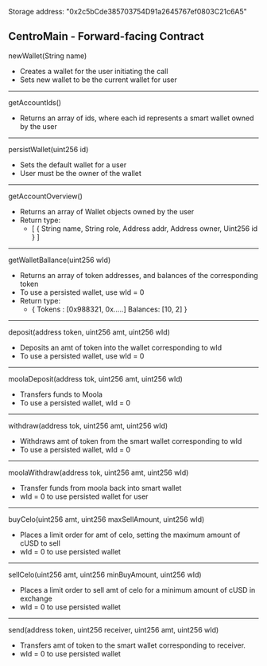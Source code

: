 Storage address: "0x2c5bCde385703754D91a2645767ef0803C21c6A5"

CentroMain - Forward-facing Contract
----------------------------------------------------------------------
newWallet(String name)
* Creates a wallet for the user initiating the call
* Sets new wallet to be the current wallet for user
-----------------------------------------------------------------------
getAccountIds()
* Returns an array of ids, where each id represents a smart wallet owned by the user
------------------------------------------------------------------------
persistWallet(uint256 id)
* Sets the default wallet for a user
* User must be the owner of the wallet
---------------------------------------------------------------------------
getAccountOverview()
* Returns an array of Wallet objects owned by the user
* Return type:
   * [
{ String name,
String role,
Address addr,
Address owner,
Uint256 id }
]

---------------------------------------------------------------------------
getWalletBallance(uint256 wId)
   * Returns an array of token addresses, and balances of the corresponding token
   * To use a persisted wallet, use wId = 0
   * Return type:
      * {
Tokens : [0x988321, 0x…..]
Balances: [10, 2]
}

---------------------------------------------------------------------------
deposit(address token, uint256 amt, uint256 wId)
* Deposits an amt of token into the wallet corresponding to wId
* To use a persisted wallet, use wId = 0
      
---------------------------------------------------------------------------
moolaDeposit(address tok, uint256 amt, uint256 wId)
* Transfers funds to Moola
* To use a persisted wallet, wId = 0
      
---------------------------------------------------------------------------
withdraw(address tok, uint256 amt, uint256 wId)
* Withdraws amt of token from the smart wallet corresponding to wId
* To use a persisted wallet, wId = 0
      
---------------------------------------------------------------------------
moolaWithdraw(address tok, uint256 amt, uint256 wId)
* Transfer funds from moola back into smart wallet
* wId = 0 to use persisted wallet for user
      
---------------------------------------------------------------------------
buyCelo(uint256 amt, uint256 maxSellAmount, uint256 wId)
* Places a limit order for amt of celo, setting the maximum amount of cUSD to sell
* wId = 0 to use persisted wallet
      
---------------------------------------------------------------------------
sellCelo(uint256 amt, uint256 minBuyAmount, uint256 wId)
* Places a limit order to sell amt of celo for a minimum amount of cUSD in exchange
* wId = 0 to use persisted wallet
      
---------------------------------------------------------------------------
send(address token, uint256 receiver, uint256 amt, uint256 wId)
* Transfers amt of token to the smart wallet corresponding to receiver.
* wId = 0 to use persisted wallet
